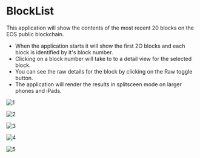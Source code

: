 # BlockList

This application will show the contents of the most recent 20 blocks on the EOS public blockchain.

- When the application starts it will show the first 2O blocks and each block is identified by it's block number.
- Clicking on a block number will take to to a detail view for the selected block.
- You can see the raw details for the block by clicking on the Raw toggle button.
- The application will render the results in splitsceen mode on larger phones and iPads.

![1](https://user-images.githubusercontent.com/1455808/48818307-b8c95380-ed18-11e8-87cb-f6b9289bb8c8.png)

![2](https://user-images.githubusercontent.com/1455808/48818347-eadab580-ed18-11e8-8bdf-1a01e888fa42.png)

![3](https://user-images.githubusercontent.com/1455808/48818350-ef06d300-ed18-11e8-836a-37ec42cb22f6.png)

![4](https://user-images.githubusercontent.com/1455808/48818353-f29a5a00-ed18-11e8-9888-f24a3f82341e.png)

![5](https://user-images.githubusercontent.com/1455808/48818356-f75f0e00-ed18-11e8-881d-62352deddc1c.png)




